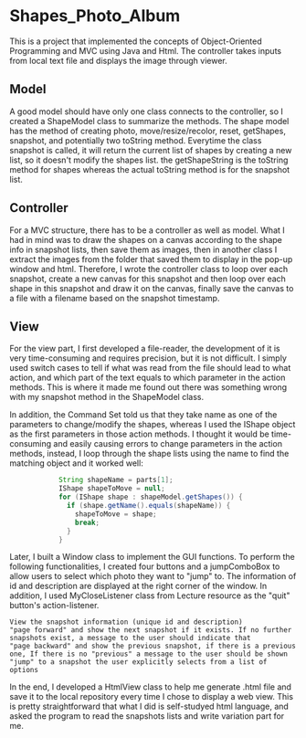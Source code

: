 # Shapes_Photo_Album
This is a project that implemented the concepts of Object-Oriented Programming and MVC using Java and Html. The controller takes inputs from local text file and displays the image through viewer.
## Model
A good model should have only one class connects to the controller, so I created a ShapeModel class to summarize the methods. The shape model has the method of creating photo, move/resize/recolor, reset, getShapes, snapshot, and potentially two toString method. Everytime the class snapshot is called, it will return the current list of shapes by creating a new list, so it doesn't modify the shapes list. the getShapeString is the toString method for shapes whereas the actual toString method is for the snapshot list.
 ## Controller
For a MVC structure, there has to be a controller as well as model. What I had in mind was to draw the shapes on a canvas according to the shape info in snapshot lists, then save them as images, then in another class I extract the images from the folder that saved them to display in the pop-up window and html. Therefore, I wrote the controller class to loop over each snapshot, create a new canvas for this snapshot and then loop over each shape in this snapshot and draw it on the canvas, finally save the canvas to a file with a filename based on the snapshot timestamp.

## View
For the view part, I first developed a file-reader, the development of it is very time-consuming and requires precision, but it is not difficult. I simply used switch cases to tell if what was read from the file should lead to what action, and which part of the text equals to which parameter in the action methods. This is where it made me found out there was something wrong with my snapshot method in the ShapeModel class.

In addition, the Command Set told us that they take name as one of the parameters to change/modify the shapes, whereas I used the IShape object as the first parameters in those action methods. I thought it would be time-consuming and easily causing errors to change parameters in the action methods, instead, I loop through the shape lists using the name to find the matching object and it worked well:
```java
            String shapeName = parts[1];
            IShape shapeToMove = null;
            for (IShape shape : shapeModel.getShapes()) {
              if (shape.getName().equals(shapeName)) {
                shapeToMove = shape;
                break;
              }
            }
```

Later, I built a Window class to implement the GUI functions. To perform the following functionalities, I created four buttons and a jumpComboBox to allow users to select which photo they want to "jump" to. The information of id and description are displayed at the right corner of the window. In addition, I used MyCloseListener class from Lecture resource as the "quit" button's action-listener.

```text
View the snapshot information (unique id and description)
"page forward" and show the next snapshot if it exists. If no further snapshots exist, a message to the user should indicate that
"page backward" and show the previous snapshot, if there is a previous one, If there is no "previous" a message to the user should be shown
"jump" to a snapshot the user explicitly selects from a list of options
```
In the end, I developed a HtmlView class to help me generate .html file and save it to the local repository every time I chose to display a web view. This is pretty straightforward that what I did is self-studyed html language, and asked the program to read the snapshots lists and write variation part for me.
